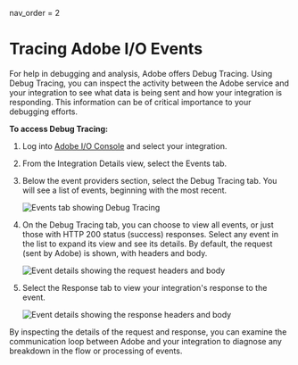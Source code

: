 nav_order = 2

# Tracing Adobe I/O Events

For help in debugging and analysis, Adobe offers Debug Tracing. Using Debug Tracing, you can inspect the activity between the Adobe service and your integration to see what data is being sent and how your integration is responding. This information can be of critical importance to your debugging efforts.

**To access Debug Tracing:**

1. Log into [Adobe I/O Console](https://console.adobe.io) and select your integration.

2. From the Integration Details view, select the Events tab. 

3. Below the event providers section, select the Debug Tracing tab. You will see a list of events, beginning with the most recent.

    ![Events tab showing Debug Tracing](../../img/events_tracing_01.png "Events tab showing Debug Tracing")

4. On the Debug Tracing tab, you can choose to view all events, or just those with HTTP 200 status (success) responses. Select any event in the list to expand its view and see its details. By default, the request (sent by Adobe) is shown, with headers and body.

    ![Event details showing the request headers and body](../../img/events_tracing_02.png "Event details showing the request headers and body")

5. Select the Response tab to view your integration's response to the event.

    ![Event details showing the response headers and body](../../img/events_tracing_02.png "Event details showing the response headers and body")

By inspecting the details of the request and response, you can examine the communication loop between Adobe and your integration to diagnose any breakdown in the flow or processing of events. 